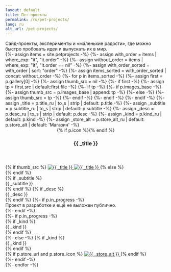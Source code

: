 ```yaml
---
layout: default
title: Пет-проекты
permalink: /ru/pet-projects/
lang: ru
alt_url: /pet-projects/
---
```


<div class="pet-meta">
  <div class="case-summary2">
    Сайд-проекты, эксперименты и «маленькие радости», где можно быстро пробовать идеи и выпускать их в мир.
  </div>
</div>
<div class="pp-grid">
  {%- assign items = site.petprojects -%}
  {%- assign with_order = items | where_exp: "it", "it.order" -%}
  {%- assign without_order = items | where_exp: "it", "it.order == nil" -%}
  {%- assign with_order_sorted = with_order | sort: "order" -%}
  {%- assign items_sorted = with_order_sorted | concat: without_order -%}
  {%- for p in items_sorted -%}
    {%- assign first = p.gallery[0] -%}
    {%- assign thumb_src = nil -%}
    {%- if first -%}
      {%- assign tp = first.src | default:first.file -%}
      {%- if tp -%}
        {%- if p.images_base -%}
          {%- assign thumb_src = p.images_base | append: tp -%}
        {%- else -%}
          {%- assign thumb_src = tp -%}
        {%- endif -%}
      {%- endif -%}
    {%- endif -%}
    {%- assign _title = p.title_ru | to_s | strip | default: p.title -%}
    {%- assign _subtitle = p.subtitle_ru | to_s | strip | default: p.subtitle -%}
    {%- assign _desc = p.desc_ru | to_s | strip | default: p.desc -%}
    {%- assign _kind = p.kind_ru | default: p.kind -%}
    {%- assign _store_alt = p.store_alt_ru | default: p.store_alt | default: 'Магазин' -%}
    <article class="pp-card">
      <header class="pp-header">
        {% if p.icon %}<img class="pp-icon" src="{{ site.baseurl }}{{ p.icon }}" alt="">{% endif %}
        <h3 class="pp-title">{{ _title }}</h3>
      </header>
      <div class="pp-body">
        <div class="pp-media">
  {% if thumb_src %}
    <a class="pp-media-link" href="javascript:void(0)" onclick="openPetGallery({{ forloop.index0 }}, 0)" aria-label="Открыть галерею">
      <img class="lazy-img" decoding="async" data-src="{{ site.baseurl }}{{ thumb_src }}" alt="{{ _title }}">
      <noscript><img src="{{ site.baseurl }}{{ thumb_src }}" alt="{{ _title }}"></noscript>
    </a>
{% else %}
  <div class="pp-media pp-media--ph">
    <div class="pp-media-ph" aria-hidden="true">
      <img class="pp-media-ph-ico" src="{{ site.baseurl }}/ui/icon_image_off.svg" alt="" loading="eager">
    </div>
  </div>
{% endif %}
</div>
        <div class="pp-side">
          <div class="pp-text">
  {% if _subtitle %}<div class="pp-subtitle">{{ _subtitle }}</div>{% endif %}
  {% if _desc %}<div class="pp-desc">{{ _desc }}</div>{% endif %}
  {%- if p.in_progress -%}
    <div class="pp-inprogress-note" role="note">
      Проект в&nbsp;разработке и&nbsp;ещё не&nbsp;выложен публично.
    </div>
  {%- endif -%}
</div>
<div class="pp-footer">
  {%- if p.in_progress -%}
    <div class="pp-links">
      {% if _kind %}<div class="pp-kind">{{ _kind }}</div>{% endif %}
    </div>
  {%- else -%}
    {% if _kind %}<div class="pp-kind">{{ _kind }}</div>{% endif %}
    <div class="pp-links">
      {% if p.store_url and p.store_icon %}
        <a class="pp-store" href="{{ p.store_url }}" target="_blank" rel="noopener">
          <img src="{{ p.store_icon | prepend: site.baseurl }}" alt="{{ _store_alt }}">
        </a>
      {% endif %}
    </div>
  {%- endif -%}
</div>
        </div>
      </div>
    </article>
  {%- endfor -%}
</div>